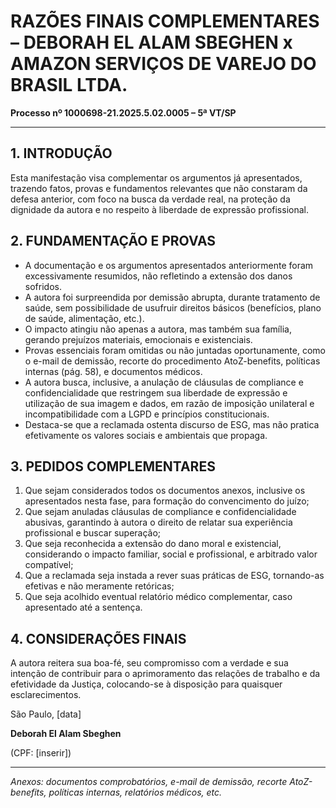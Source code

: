 # RAZÕES FINAIS COMPLEMENTARES – DEBORAH EL ALAM SBEGHEN x AMAZON SERVIÇOS DE VAREJO DO BRASIL LTDA.

**Processo nº 1000698-21.2025.5.02.0005 – 5ª VT/SP**

---

## 1. INTRODUÇÃO

Esta manifestação visa complementar os argumentos já apresentados, trazendo fatos, provas e fundamentos relevantes que não constaram da defesa anterior, com foco na busca da verdade real, na proteção da dignidade da autora e no respeito à liberdade de expressão profissional.

## 2. FUNDAMENTAÇÃO E PROVAS

- A documentação e os argumentos apresentados anteriormente foram excessivamente resumidos, não refletindo a extensão dos danos sofridos.
- A autora foi surpreendida por demissão abrupta, durante tratamento de saúde, sem possibilidade de usufruir direitos básicos (benefícios, plano de saúde, alimentação, etc.).
- O impacto atingiu não apenas a autora, mas também sua família, gerando prejuízos materiais, emocionais e existenciais.
- Provas essenciais foram omitidas ou não juntadas oportunamente, como o e-mail de demissão, recorte do procedimento AtoZ-benefits, políticas internas (pág. 58), e documentos médicos.
- A autora busca, inclusive, a anulação de cláusulas de compliance e confidencialidade que restringem sua liberdade de expressão e utilização de sua imagem e dados, em razão de imposição unilateral e incompatibilidade com a LGPD e princípios constitucionais.
- Destaca-se que a reclamada ostenta discurso de ESG, mas não pratica efetivamente os valores sociais e ambientais que propaga.

## 3. PEDIDOS COMPLEMENTARES

1. Que sejam considerados todos os documentos anexos, inclusive os apresentados nesta fase, para formação do convencimento do juízo;
2. Que sejam anuladas cláusulas de compliance e confidencialidade abusivas, garantindo à autora o direito de relatar sua experiência profissional e buscar superação;
3. Que seja reconhecida a extensão do dano moral e existencial, considerando o impacto familiar, social e profissional, e arbitrado valor compatível;
4. Que a reclamada seja instada a rever suas práticas de ESG, tornando-as efetivas e não meramente retóricas;
5. Que seja acolhido eventual relatório médico complementar, caso apresentado até a sentença.

## 4. CONSIDERAÇÕES FINAIS

A autora reitera sua boa-fé, seu compromisso com a verdade e sua intenção de contribuir para o aprimoramento das relações de trabalho e da efetividade da Justiça, colocando-se à disposição para quaisquer esclarecimentos.

São Paulo, [data]

**Deborah El Alam Sbeghen**

(CPF: [inserir])

---

*Anexos: documentos comprobatórios, e-mail de demissão, recorte AtoZ-benefits, políticas internas, relatórios médicos, etc.*
